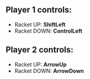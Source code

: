 ## **Player 1 controls:**

- Racket UP: **ShiftLeft**
- Racket DOWN: **ControlLeft**

## **Player 2 controls:**

- Racket UP: **ArrowUp**
- Racket DOWN: **ArrowDown**